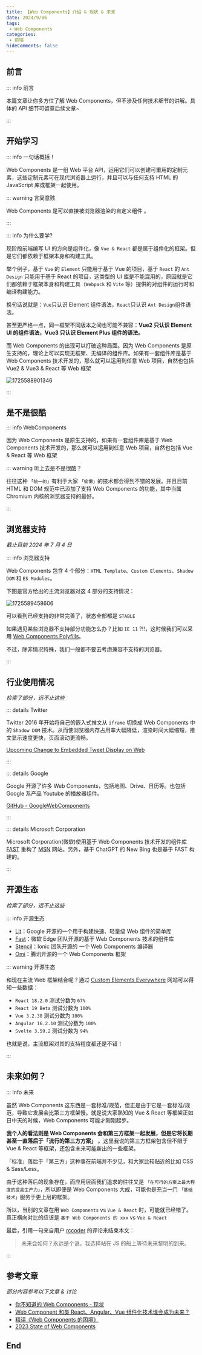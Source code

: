 ```yaml
---
title: 【Web Components】介绍 & 现状 & 未来
date: 2024/9/06
tags:
 - Web Components
categories:
 - 前端
hideComments: false
---
```

## 前言

::: info 前言

本篇文章让你多方位了解 Web Components，但不涉及任何技术细节的讲解。具体的 API 细节可留意后续文章~

:::

## 开始学习

::: info 一句话概括！

Web Components 是一组 Web 平台 API，运用它们可以创建可重用的定制元素，这些定制元素可在现代浏览器上运行，并且可以与任何支持 HTML 的 JavaScript 库或框架一起使用。

::: warning 言简意赅

Web Components 是可以直接被浏览器渲染的自定义组件 。

:::

::: info 为什么要学?

现阶段前端编写 UI 的方向是组件化，像 `Vue & React` 都是属于组件化的框架。但是它们都依赖于框架本身和构建工具。

举个例子，基于 `Vue` 的 `Element` 只能用于基于 Vue 的项目，基于 `React` 的 `Ant Design` 只能用于基于 React 的项目，这类型的 UI 库是不能混用的，原因就是它们都依赖于框架本身和构建工具（`Webpack` 和 `Vite` 等）提供的对组件的运行时和编译构建能力。

换句话说就是：`Vue`只认识 Element 组件语法，`React`只认识 `Ant Design`组件语法。

甚至更严格一点，同一框架不同版本之间也可能不兼容：**Vue2 只认识 Element UI 的组件语法，Vue3 只认识 Element Plus 组件的语法。**

而 Web Components 的出现可以打破这种局面。因为 Web Components 是原生支持的，理论上可以实现无框架、无编译的组件库。如果有一套组件库是基于 Web Components 技术开发的，那么就可以运用到任意 Web 项目，自然也包括 Vue2 & Vue3 & React 等 Web 框架

![1725588901346](image/WebComponents01/1725588901346.jpg)


:::

## 是不是很酷

::: info WebComponents

因为 Web Components 是原生支持的，如果有一套组件库是基于 Web Components 技术开发的，那么就可以运用到任意 Web 项目，自然也包括 Vue & React 等 Web 框架

::: warning 听上去是不是很酷？

往往这种 `「统一的」`有利于大家 `「偷懒」`的技术都会得到不错的发展。并且目前 HTML 和 DOM 规范中已添加了支持 Web Components 的功能，其中当属 Chromium 内核的浏览器支持的最好。

:::

## 浏览器支持

*截止目前 2024 年 7 月 4 日*

::: info 浏览器支持

Web Components 包含 4 个部分：`HTML Template`、`Custom Elements`、`Shadow DOM` 和 `ES Modules`。

下图是官方给出的主流浏览器对这 4 部分的支持情况：

![1725589458606](image/WebComponents01/1725589458606.png)

可以看到已经支持的非常完善了，状态全部都是 `STABLE`

如果遇见某些浏览器不支持部分功能怎么办？比如 `IE 11` ?!!，这时候我们可以采用 [Web Components Polyfills](https://github.com/webcomponents/polyfills "https://github.com/webcomponents/polyfills")。

不过，除非情况特殊，我们一般都不要去考虑兼容不支持的浏览器。

:::

## 行业使用情况

*检索了部分，远不止这些*

::: details Twitter

Twitter 2016 年开始将自己的嵌入式推文从 `iframe` 切换成 Web Components 中的 `Shadow DOM` 技术。从而使浏览器内存占用率大幅降低，渲染时间大幅缩短，推文显示速度更快，页面滚动更流畅。

[Upcoming Change to Embedded Tweet Display on Web](https://devcommunity.x.com/t/upcoming-change-to-embedded-tweet-display-on-web/66215 "https://devcommunity.x.com/t/upcoming-change-to-embedded-tweet-display-on-web/66215")

:::

::: details Google

Google 开源了许多 Web Components，包括地图、Drive、日历等。也包括 Google 系产品 Youtube 的播放器组件。

[GitHub - GoogleWebComponents](https://github.com/GoogleWebComponents)

:::

::: details Microsoft Corporation

Microsoft Corporation(微软)使用基于 Web Components 技术开发的组件库 [FAST](https://github.com/microsoft/fast "https://github.com/microsoft/fast") 重构了 [MSN](https://www.msn.cn/zh-cn "https://www.msn.cn/zh-cn") 网站。另外，基于 ChatGPT 的 New Bing 也是基于 FAST 构建的。

:::

## 开源生态

*检索了部分，远不止这些*

::: info 开源生态

* [Lit](https://github.com/lit/lit "https://github.com/lit/lit")：Google 开源的一个用于构建快速、轻量级 Web 组件的简单库
* [Fast](https://github.com/microsoft/fast "https://github.com/microsoft/fast")：微软 Edge 团队开源的基于 Web Components 技术的组件库
* [Stencil](https://github.com/ionic-team/stencil "https://github.com/ionic-team/stencil")：Ionic 团队开源的 一个 Web Components 编译器
* [Omi](https://github.com/Tencent/omi "https://github.com/Tencent/omi")：腾讯开源的一个 Web Components 框架

::: warning 开源生态

和现在主流 Web 框架结合呢？通过 [Custom Elements Everywhere](https://custom-elements-everywhere.com "https://custom-elements-everywhere.com") 网站可以得知一些数据：

* `React 18.2.0` 测试分数为 `67%`
* `React 19 Beta` 测试分数为 `100%`
* `Vue 3.2.38` 测试分数为 `100%`
* `Angular 16.2.10` 测试分数为 `100%`
* `Svelte 3.59.2` 测试分数为 `94%`

也就是说，主流框架对其的支持程度都还是不错！

:::

## 未来如何？

::: info 未来

虽然 Web Components 这东西是一套标准/规范，但正是由于它是一套标准/规范，导致它发展会比第三方框架慢。就是说大家熟知的 Vue & React 等框架正如日中天的时候，Web Components 可能才刚刚起步。

 **我个人的看法则是 Web Components 会和第三方框架一起发展，但是它将长期甚至一直落后于「流行的第三方方案」** 。这里我说的第三方框架包含但不限于 Vue & React 等框架，还包含未来可能新出的一些框架。

「标准」落后于「第三方」这种事在前端并不少见，和大家比较贴近的比如 CSS & Sass/Less。

由于这种落后的现象存在，而应用层面我们追求的往往又是 `「在可行的方案上最大程度的提高生产力」`，所以即便是 Web Components 大成，可能也是充当一门 `「基础技术」`服务于更上层的框架。

所以，当别的文章在用 `Web Components` vs `Vue & React` 时，可能就已经错了。 真正横向对比的应该是 `基于 Web Components 的 xxx` vs `Vue & React`

最后，引用一句来自用户 [rccoder](https://github.com/rccoder "https://github.com/rccoder") 的评论来结束本文：

> 未来会如何？永远是个谜。我选择站在 JS 的船上等待未来黎明的到来。

:::

## 参考文章

*部分内容参考以下文章 & 讨论*

* [你不知道的 Web Components - 现状](https://www.albertaz.com/blog/web-components-ststus "https://www.albertaz.com/blog/web-components-ststus")
* [Web Component 和类 React、Angular、Vue 组件化技术谁会成为未来？](https://www.zhihu.com/question/58731753 "https://www.zhihu.com/question/58731753")
* [精读《Web Components 的困境》](https://github.com/ascoders/weekly/blob/master/%E5%89%8D%E6%B2%BF%E6%8A%80%E6%9C%AF/10.%E7%B2%BE%E8%AF%BB%E3%80%8AWeb%20Components%20%E7%9A%84%E5%9B%B0%E5%A2%83%E3%80%8B.md "https://github.com/ascoders/weekly/blob/master/%E5%89%8D%E6%B2%BF%E6%8A%80%E6%9C%AF/10.%E7%B2%BE%E8%AF%BB%E3%80%8AWeb%20Components%20%E7%9A%84%E5%9B%B0%E5%A2%83%E3%80%8B.md")
* [2023 State of Web Components](https://eisenbergeffect.medium.com/2023-state-of-web-components-c8feb21d4f16 "https://eisenbergeffect.medium.com/2023-state-of-web-components-c8feb21d4f16")

## End
